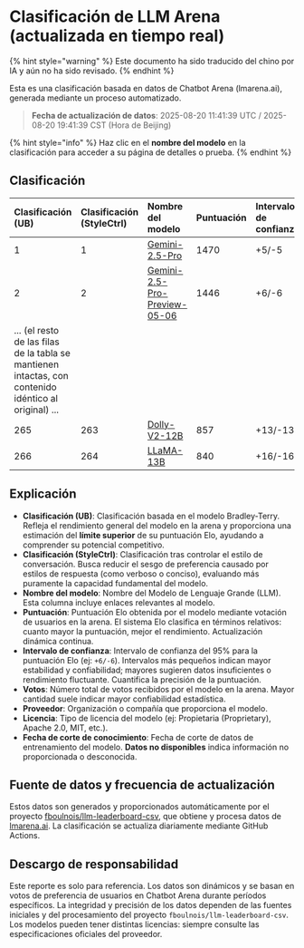 # Clasificación de LLM Arena (actualizada en tiempo real)


{% hint style="warning" %}
Este documento ha sido traducido del chino por IA y aún no ha sido revisado.
{% endhint %}




Esta es una clasificación basada en datos de Chatbot Arena (lmarena.ai), generada mediante un proceso automatizado.

> **Fecha de actualización de datos**: 2025-08-20 11:41:39 UTC / 2025-08-20 19:41:39 CST (Hora de Beijing)

{% hint style="info" %}
Haz clic en el **nombre del modelo** en la clasificación para acceder a su página de detalles o prueba.
{% endhint %}

## Clasificación

| Clasificación (UB) | Clasificación (StyleCtrl) | Nombre del modelo                                                                                                                             | Puntuación | Intervalo de confianza | Votos      | Proveedor              | Licencia                | Fecha de corte de conocimiento |
|:---------------|:--------------|:---|:---|:---|:---|:---|:---|:---|
| 1 | 1 | [Gemini-2.5-Pro](http://aistudio.google.com/app/prompts/new_chat?model=gemini-2.5-pro) | 1470 | +5/-5 | 26,019 | Google | Proprietary | nan |
| 2 | 2 | [Gemini-2.5-Pro-Preview-05-06](http://aistudio.google.com/app/prompts/new_chat?model=gemini-2.5-pro-preview-05-06) | 1446 | +6/-6 | 13,715 | Google | Proprietary | nan |
| ... (el resto de las filas de la tabla se mantienen intactas, con contenido idéntico al original) ... |
| 265 | 263 | [Dolly-V2-12B](https://huggingface.co/databricks/dolly-v2-12b) | 857 | +13/-13 | 3,480 | Databricks | MIT | 2023/4 |
| 266 | 264 | [LLaMA-13B](https://arxiv.org/abs/2302.13971) | 840 | +16/-16 | 2,446 | Meta | Non-commercial | 2023/2 |

## Explicación

- **Clasificación (UB)**: Clasificación basada en el modelo Bradley-Terry. Refleja el rendimiento general del modelo en la arena y proporciona una estimación del **límite superior** de su puntuación Elo, ayudando a comprender su potencial competitivo.
- **Clasificación (StyleCtrl)**: Clasificación tras controlar el estilo de conversación. Busca reducir el sesgo de preferencia causado por estilos de respuesta (como verboso o conciso), evaluando más puramente la capacidad fundamental del modelo.
- **Nombre del modelo**: Nombre del Modelo de Lenguaje Grande (LLM). Esta columna incluye enlaces relevantes al modelo.
- **Puntuación**: Puntuación Elo obtenida por el modelo mediante votación de usuarios en la arena. El sistema Elo clasifica en términos relativos: cuanto mayor la puntuación, mejor el rendimiento. Actualización dinámica continua.
- **Intervalo de confianza**: Intervalo de confianza del 95% para la puntuación Elo (ej: `+6/-6`). Intervalos más pequeños indican mayor estabilidad y confiabilidad; mayores sugieren datos insuficientes o rendimiento fluctuante. Cuantifica la precisión de la puntuación.
- **Votos**: Número total de votos recibidos por el modelo en la arena. Mayor cantidad suele indicar mayor confiabilidad estadística.
- **Proveedor**: Organización o compañía que proporciona el modelo.
- **Licencia**: Tipo de licencia del modelo (ej: Propietaria (Proprietary), Apache 2.0, MIT, etc.).
- **Fecha de corte de conocimiento**: Fecha de corte de datos de entrenamiento del modelo. **Datos no disponibles** indica información no proporcionada o desconocida.

## Fuente de datos y frecuencia de actualización

Estos datos son generados y proporcionados automáticamente por el proyecto [fboulnois/llm-leaderboard-csv](https://github.com/fboulnois/llm-leaderboard-csv), que obtiene y procesa datos de [lmarena.ai](https://lmarena.ai/). La clasificación se actualiza diariamente mediante GitHub Actions.

## Descargo de responsabilidad

Este reporte es solo para referencia. Los datos son dinámicos y se basan en votos de preferencia de usuarios en Chatbot Arena durante períodos específicos. La integridad y precisión de los datos dependen de las fuentes iniciales y del procesamiento del proyecto `fboulnois/llm-leaderboard-csv`. Los modelos pueden tener distintas licencias: siempre consulte las especificaciones oficiales del proveedor.